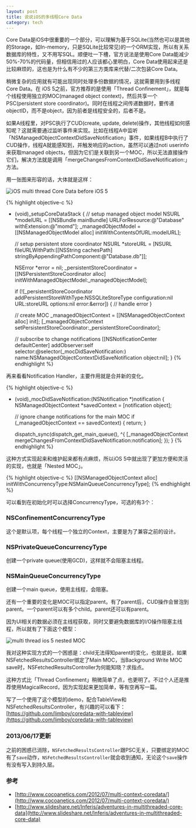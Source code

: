 ```yaml
---
layout: post
title: 说说iOS的多线程Core Data
category: tech
---
```


Core Data是iOS中很重要的一个部分，可以理解为基于SQLite(当然也可以是其他的Storage，如In-memory，只是SQLite比较常见)的一个ORM实现，所以有关系数据库的特性，又不用写SQL。顺便吐一下槽，官方说法是使用Core Data能减少50%-70%的代码量，但相信用过的人应该都心里明白，Core Data使用起来还是比较麻烦的，这也是为什么有不少的第三方类库来代替/二次包装Core Data。

稍微复杂的应用就有可能出现同时处理多份数据的情况，这就需要用到多线程Core Data。在 iOS 5之前，官方推荐的是使用「Thread Confinement」，就是每个线程使用独立的MOC(managed object context)，然后共享一个PSC(persistent store coordinator)。同时在线程之间传递数据时，要传递objectID，而不是object，因为前者是线程安全的，后者不是。

如果A线程里，对PSC执行了CUD(create, update, delete)操作，其他线程如何感知呢？这就需要通过监听事件来实现。比如在线程A中监听「NSManagedObjectContextDidSaveNotification」事件，如果线程B中执行了CUD操作，线程A就能感知到，并触发响应的action，虽然可以通过noti userinfo来获取managed objects，但因为它们是关联到另一个MOC，所以无法直接操作它们，解决方法就是调用「mergeChangesFromContextDidSaveNotification:」方法。

用一张图来形容的话，大体就是这样：

![iOS multi thread Core Data before iOS 5](/image/multi_thread_core_data.png)

{% highlight objective-c %}
- (void)_setupCoreDataStack
{
     // setup managed object model
     NSURL *modelURL = [[NSBundle mainBundle] URLForResource:@"Database" withExtension:@"momd"];
     _managedObjectModel = [[NSManagedObjectModel alloc] initWithContentsOfURL:modelURL];
 
     // setup persistent store coordinator
     NSURL *storeURL = [NSURL fileURLWithPath:[[NSString cachesPath] stringByAppendingPathComponent:@"Database.db"]];
 
     NSError *error = nil;
     _persistentStoreCoordinator = [[NSPersistentStoreCoordinator alloc] initWithManagedObjectModel:_managedObjectModel];
 
     if (![_persistentStoreCoordinator addPersistentStoreWithType:NSSQLiteStoreType configuration:nil URL:storeURL options:nil error:&amp;error]) {
   	     // handle error
   }
 
     // create MOC
     _managedObjectContext = [[NSManagedObjectContext alloc] init];
     [_managedObjectContext setPersistentStoreCoordinator:_persistentStoreCoordinator];
 
     // subscribe to change notifications
     [[NSNotificationCenter defaultCenter] addObserver:self selector:@selector(_mocDidSaveNotification:) name:NSManagedObjectContextDidSaveNotification object:nil];
}
{% endhighlight %}

再来看看Notification Handler，主要作用就是合并新的变化。

{% highlight objective-c %}
- (void)_mocDidSaveNotification:(NSNotification *)notification
{
     NSManagedObjectContext *savedContext = [notification object];
 
     // ignore change notifications for the main MOC
     if (_managedObjectContext == savedContext) {
          return;
     }
 
     dispatch_sync(dispatch_get_main_queue(), ^{
      [_managedObjectContext mergeChangesFromContextDidSaveNotification:notification];
     });
}
{% endhighlight %}

这种方式实现起来和维护起来都有点麻烦，所以iOS 5中就出现了更加方便和灵活的实现，也就是「Nested MOC」。

{% highlight objective-c %}
[[NSManagedObjectContext alloc] initWithConcurrencyType:NSMainQueueConcurrencyType];
{% endhighlight %}

可以看到在初始化时可以选择ConcurrencyType，可选的有3个：

### NSConfinementConcurrencyType

这个是默认项，每个线程一个独立的Context，主要是为了兼容之前的设计。

### NSPrivateQueueConcurrencyType

创建一个private queue(使用GCD)，这样就不会阻塞主线程。

### NSMainQueueConcurrencyType

创建一个main queue，使用主线程，会阻塞。

还有一个重要的变化是MOC可以指定parent。有了parent后，CUD操作会冒泡到parent。一个parent可以有多个child。parent还可以有parent。

因为UI相关的数据必须在主线程获取，同时又要避免数据库的I/O操作阻塞主线程，所以就有了下面这个模型：

![multi thread ios 5 nested MOC](/image/multi_thread_core_data_nested.png)

我对这种实现方式的一个困惑是：child无法得知parent的变化，也就是说，如果NSFetchedResultsController绑定了Main MOC，当Background Write MOC save时，NSFetchedResultsController为何能知晓？求指点。

这种方式比「Thread Confinement」稍微简单了点，也更明了。不过个人还是推荐使用MagicalRecord，因为实现起来更加简单，等有空再写一篇。

写了一个使用了这个模型的demo，配合TableView和NSFetchedResultsController，有兴趣的可以看下：[https://github.com/limboy/coredata-with-tableview](https://github.com/limboy/coredata-with-tableview)

### 2013/06/17更新

之前的困惑已消除，`NSFetchedResultsController`跟PSC无关，只要绑定的MOC有了`save`动作，`NSFetchedResultsController`就会收到通知，无论这个`save`操作有没有写入到持久层。

### 参考

* [http://www.cocoanetics.com/2012/07/multi-context-coredata/](http://www.cocoanetics.com/2012/07/multi-context-coredata/)
* [http://www.slideshare.net/Inferis/adventures-in-multithreaded-core-data](http://www.slideshare.net/Inferis/adventures-in-multithreaded-core-data)
